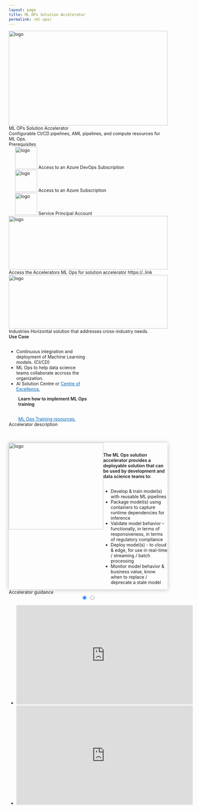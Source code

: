 ```yaml
---
layout: page
title: ML OPs Solution Accelerator
permalink: /ml-ops/
---
```


<div class="ml-ops">
    <div class="title-photo">
          <img src="../images/shutterstock_305418650.png" alt="logo" height="300" style="width:100%;">
    </div>
    <div class="title">ML OPs Solution Accelerator</div>
    <div class="paragraph"> Configurable CI/CD pipelines, AML pipelines, and compute resources for ML Ops.</div>
    <div class="category">Prerequisites</div>
    <div class="prerequisites">
        <div class="prerequisites-card">
            <img src="../images/access-azure.png" alt="logo" height="70" width="70" style="margin-left:20px;">
            <span class="prerequisites-text">Access to an Azure DevOps Subscription</span>
        </div>
        <div class="prerequisites-card">
            <img src="../images/padlock.png" alt="logo" height="70" width="70" style="margin-left:20px;">
            <span class="prerequisites-text">Access to an Azure Subscription</span>
        </div>
        <div class="prerequisites-card">
            <img src="../images/document.png" alt="logo" height="70" width="70" style="margin-left:20px;">
            <span class="prerequisites-text">Service Principal Account</span>
        </div>
    </div>
    <div class="toolkit-cards">
        <div class="toolkit-row">
            <div class="toolkit-card left">
                <img src="../images/access-accelerators.png" alt="logo" height="170" style="width:100%;">
                <span class="toolkit-card-title">Access the Accelerators</span>
                <span class="toolkit-card-content">ML Ops for solution accelerator https://..link</span>
            </div>
            <div class="toolkit-card right">
                <img src="../images/industries.png" alt="logo" height="170" style="width:100%;">
                <span class="toolkit-card-title">Industries</span>
                <span class="toolkit-card-content">Horizontal solution that addresses cross-industry needs.</span>
            </div>
        </div>
    </div>
    <div class="solution-accelerator-use-case">
        <div style="width: 50%;">
            <span style="font-weight:600; margin-right:50px;">Use Case</span>
            <ul style="margin-top: 30px;">
                <li> Continuous integration and deployment of Machine Learning models. (CI/CD)</li>
                <li> ML Ops to help data science teams collaborate accross the organization.</li>
                <li> AI Solution Centre or <span style="color:#0067B8; text-decoration: underline;"> Centre of Excellence. </span></li>
            </ul>
        </div>
        <div style="margin-left:30px; width: 50%; display:flex; flex-direction: column;">
            <span style="font-weight:600;">Learn how to implement ML Ops training</span>
            <span style="color:#0067B8; text-decoration: underline; margin-top:30px;">ML Ops Training resources.</span>
        </div>
    </div>
    <div class="category">Accelerator description</div>
    <div style="display:flex; margin-top: 50px; box-shadow: 0px 1px 13px rgba(0, 0, 0, 0.25);">
        <img src="../images/accelerator-description.png" alt="logo" height="275" width="300">
        <div class="accelerator-description">
            <p style="margin-top: 30px; text-decoration: none; font-weight: 600;">The ML Ops solution accelerator provides a deployable solution that can be used by development and data science teams to:</p>
            <ul style="margin-top: 30px;">
                <li> Develop & train model(s) with reusable ML pipelines</li>
                <li> Package model(s) using containers to capture runtime dependencies for inference</li>
                <li> Validate model behavior – functionally, in terms of responsiveness, in terms of regulatory compliance</li>
                <li> Deploy model(s) - to cloud & edge, for use in real-time / streaming / batch processing</li>
                <li> Monitor model behavior & business value, know when to replace / deprecate a stale model</li>
            </ul>
        </div>
    </div>
    <div class="category">Accelerator guidance</div>
    <div class="accelerator-guidance-videos">
<div style="height: 100%; text-align: center">
			<div class="csslider infinity" id="slider1">
			<input type="radio" name="slides" checked="checked" id="slides_1"/>
			<input type="radio" name="slides" id="slides_2"/>
				<ul>
                    <li>
                        <iframe width="560" height="315" src="https://www.youtube.com/embed/tdFetGQuBls" title="YouTube video player" frameborder="0" allow="accelerometer; autoplay; clipboard-write; encrypted-media; gyroscope; picture-in-picture" allowfullscreen></iframe>
					</li>
                    <li>
                        <iframe width="560" height="315" src="https://www.youtube.com/embed/itfpdwh6x0E" title="YouTube video player" frameborder="0" allow="accelerometer; autoplay; clipboard-write; encrypted-media; gyroscope; picture-in-picture" allowfullscreen></iframe>
                    </li>
				</ul>
					<div class="arrows">
						<label for="slides_1"></label>
						<label for="slides_2"></label>
						<label class="goto-first" for="slides_1"></label>
						<label class="goto-last" for="slides_10"></label>
					</div>
					<div class="navigation"> 
						<div>
							<label for="slides_1"></label>
							<label for="slides_2"></label>
						</div>
					</div>
			</div>
		</div>
    </div>
    <div style="width:100%; display: flex; justify-content:space-between; margin-top:50px; border-bottom: 1px solid #D2D2D2; padding-bottom: 50px;">
        <div style="display:flex; align-items:center; width:49%; height: 120px; box-shadow: 0px 1px 13px rgba(0, 0, 0, 0.25);">
            <img src="../images/related-accelerators.png" alt="logo" height="70" width="70" style="margin-left:20px;">
                <div style="display:flex; flex-direction:column; justify-content: space-between; margin-left: 20px;">
                    <span style="font-weight:600">Related Accelerators</span>
                    <a href="/classification-accelerator/" target="_blank" style="text-decoration:none">
                        <div class="text-button accelerator-button">Binary Classification Accelerator</div>
                    </a>
                </div>
        </div>
        <div style="display:flex; align-items:center; width:49%; height: 120px; box-shadow: 0px 1px 13px rgba(0, 0, 0, 0.25);">
            <img src="../images/contributing-guide.png" alt="logo" height="70" width="70" style="margin-left:20px;">
                <div style="display:flex; flex-direction:column; justify-content: space-between; margin-left: 20px;">
                    <span style="font-weight:600">Contributing Guide</span>
                    <a href="https://github.com/microsoft/dstoolkit-mlops-base/blob/main/CONTRIBUTING.md" target="_blank" style="text-decoration:none">
                        <div class="text-button accelerator-button">Contribution guideline</div>
                    </a>
                </div>
        </div>
    </div>
    <div class="category" style="margin-bottom: 30px;">Technologies</div>
    <div class="technologies">
        <span>Azure Machine Learning</span>
        <span>Azure DevOps</span>
        <span>Key Vault</span>
        <span>Azure Compute Instance</span>
        <span>Azure Compute Cluster</span>
        <span>Azure Container Instance</span>
        <span>Azure Kubernetes Services</span>
    </div>
  <div class="subtitle borders" style="margin-top:0px">
    <div class="accelerator-buttons">
        <div style="width: 100%; text-align: center;">
            <span class="see-more-text">Architecture</span>
        </div>
        <i class="material-icons" style="margin-bottom:0px; font-size: 42px; border-left: 3px solid white; padding-left: 10px;">add</i>
    </div>
    <div class="accelerator-buttons" style="margin-top: 30px;">
        <div style="width: 100%; text-align: center;">
            <span class="see-more-text">Branching Strategy</span>
        </div>
      <i class="material-icons" style="margin-bottom:0px; font-size: 42px; border-left: 3px solid white; padding-left: 10px;">add</i>
    </div>
    <div class="accelerator-buttons" style="margin-top: 30px;">
        <div style="width: 100%; text-align: center;">
            <span class="see-more-text">Accelerator Components</span>
        </div>
      <i class="material-icons" style="margin-bottom:0px; font-size: 42px; border-left: 3px solid white; padding-left: 10px;">add</i>
    </div>
  </div>
    <div class="category">Contributors</div>
    <div class="accelerator-contributors">
        <div class="accelerator-contributor">
            <img src="../images/men.png" alt="logo" height="100" width="100">
            <div style="display: flex; flex-direction: column; justify-content: center; width: 180px;margin-left: 20px;">
                <p class="accelerator-contributor-text">Name</p>
                <p class="accelerator-contributor-job">Job title</p>
            </div>
        </div>
        <div class="accelerator-contributor">
            <img src="../images/brunette.png" alt="logo" height="100" width="100">
            <div style="display: flex; flex-direction: column; justify-content: center; width: 180px;margin-left: 20px;">
                <p class="accelerator-contributor-text">Name</p>
                <p class="accelerator-contributor-job">Job title</p>
            </div>
        </div>
        <div class="accelerator-contributor">
            <img src="../images/redhead.png" alt="logo" height="100" width="100">
            <div style="display: flex; flex-direction: column; justify-content: center; width: 180px;margin-left: 20px;">
                <p class="accelerator-contributor-text">Name</p>
                <p class="accelerator-contributor-job">Job title</p>
            </div>
        </div>
        <div class="accelerator-contributor">
            <img src="../images/men.png" alt="logo" height="100" width="100">
            <div style="display: flex; flex-direction: column; justify-content: center; width: 180px;margin-left: 20px;">
                <p class="accelerator-contributor-text">Name</p>
                <p class="accelerator-contributor-job">Job title</p>
            </div>
        </div>
        <div class="accelerator-contributor">
            <img src="../images/brunette.png" alt="logo" height="100" width="100">
            <div style="display: flex; flex-direction: column; justify-content: center; width: 180px;margin-left: 20px;">
                <p class="accelerator-contributor-text">Name</p>
                <p class="accelerator-contributor-job">Job title</p>
            </div>
        </div>
    </div>
</div>
